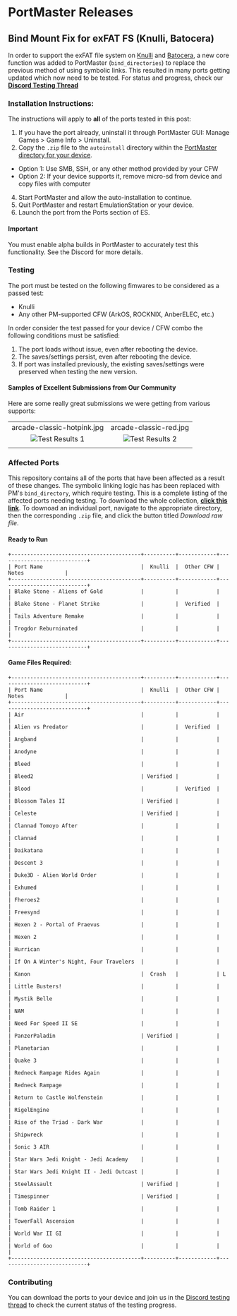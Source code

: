 # PortMaster Releases

## Bind Mount Fix for exFAT FS (Knulli, Batocera)

In order to support the exFAT file system on [Knulli](https://knulli.org/) and [Batocera](https://batocera.org/), a new core function was added to PortMaster (`bind_directories`) to replace the previous method of using symbolic links. This resulted in many ports getting updated which now need to be tested. For status and progress, check our [**Discord Testing Thread**](https://discord.com/channels/1122861252088172575/1315085237788868608)

### Installation Instructions:

The instructions will apply to **all** of the ports tested in this post:
1. If you have the port already, uninstall it through PortMaster GUI: Manage Games > Game Info > Uninstall. 
2. Copy the `.zip` file to the `autoinstall` directory within the [PortMaster directory for your device](https://portmaster.games/installation.html#via-zip).
  * Option 1: Use SMB, SSH, or any other method provided by your CFW
  * Option 2: If your device supports it, remove micro-sd from device and copy files with computer
4. Start PortMaster and allow the auto-installation to continue.
5. Quit PortMaster and restart EmulationStation or your device.
6. Launch the port from the Ports section of ES.

#### Important

You must enable alpha builds in PortMaster to accurately test this functionality. See the Discord for more details.

### Testing

The port must be tested on the following fimwares to be considered as a passed test:
- Knulli
- Any other PM-supported CFW (ArkOS, ROCKNIX, AnberELEC, etc.)

In order consider the test passed for your device / CFW combo the following conditions must be satisfied:

1. The port loads without issue, even after rebooting the device.
2. The saves/settings persist, even after rebooting the device.
3. If port was installed previously, the existing saves/settings were preserved when testing the new version.

#### Samples of Excellent Submissions from Our Community

Here are some really great submissions we were getting from various supports:

|                                       |                                       |                                 
|:-------------------------------------:|:-------------------------------------:|
| arcade-classic-hotpink.jpg            | arcade-classic-red.jpg                |
| ![Test Results 1](https://github.com/t0b10-r3tr0/PortMaster-Releases/blob/main/test-result-1.png?raw=true) | ![Test Results 2](https://github.com/t0b10-r3tr0/PortMaster-Releases/blob/main/test-result-2.png?raw=true)             |                                       |
|                                       |                                       |

### Affected Ports

This repository contains all of the ports that have been affected as a result of these changes. The symbolic linking logic has has been replaced with PM's `bind_directory`, which require testing. This is a complete listing of the affected ports needing testing. To download the whole collection, [**click this link**](https://github.com/t0b10-r3tr0/PortMaster-Releases/archive/refs/heads/main.zip). To downoad an individual port, navigate to the appropriate directory, then the corresponding `.zip` file, and click the button titled *Download raw file*.

#### Ready to Run
```
+-----------------------------------------+----------+------------+----------------------------+
| Port Name                               |  Knulli  |  Other CFW |          Notes             |
+-----------------------------------------+----------+------------+----------------------------+
| Blake Stone - Aliens of Gold            |          |            |                            |
| Blake Stone - Planet Strike             |          |  Verified  |                            |
| Tails Adventure Remake                  |          |            |                            |
| Trogdor Reburninated                    |          |            |                            |
+-----------------------------------------+----------+------------+----------------------------+
```

#### Game Files Required:
```
+-----------------------------------------+----------+------------+----------------------------+
| Port Name                               |  Knulli  |  Other CFW |          Notes             |
+-----------------------------------------+----------+------------+----------------------------+
| Air                                     |          |            |                            |
| Alien vs Predator                       |          |  Verified  |                            |
| Angband                                 |          |            |                            |
| Anodyne                                 |          |            |                            |
| Bleed                                   |          |            |                            |
| Bleed2                                  | Verified |            |                            |
| Blood                                   |          |  Verified  |                            |
| Blossom Tales II                        | Verified |            |                            |
| Celeste                                 | Verified |            |                            |
| Clannad Tomoyo After                    |          |            |                            |
| Clannad                                 |          |            |                            |
| Daikatana                               |          |            |                            |
| Descent 3                               |          |            |                            |
| Duke3D - Alien World Order              |          |            |                            |
| Exhumed                                 |          |            |                            |
| Fheroes2                                |          |            |                            |
| Freesynd                                |          |            |                            |
| Hexen 2 - Portal of Praevus             |          |            |                            |
| Hexen 2                                 |          |            |                            |
| Hurrican                                |          |            |                            |
| If On A Winter's Night, Four Travelers  |          |            |                            |
| Kanon                                   |  Crash   |            | L                          |
| Little Busters!                         |          |            |                            |
| Mystik Belle                            |          |            |                            |
| NAM                                     |          |            |                            |
| Need For Speed II SE                    |          |            |                            |
| PanzerPaladin                           | Verified |            |                            |
| Planetarian                             |          |            |                            |
| Quake 3                                 |          |            |                            |
| Redneck Rampage Rides Again             |          |            |                            |
| Redneck Rampage                         |          |            |                            |
| Return to Castle Wolfenstein            |          |            |                            |
| RigelEngine                             |          |            |                            |
| Rise of the Triad - Dark War            |          |            |                            |
| Shipwreck                               |          |            |                            |
| Sonic 3 AIR                             |          |            |                            |
| Star Wars Jedi Knight - Jedi Academy    |          |            |                            |
| Star Wars Jedi Knight II - Jedi Outcast |          |            |                            |
| SteelAssault                            | Verified |            |                            |
| Timespinner                             | Verified |            |                            |
| Tomb Raider 1                           |          |            |                            |
| TowerFall Ascension                     |          |            |                            |
| World War II GI                         |          |            |                            |
| World of Goo                            |          |            |                            |
+-----------------------------------------+----------+------------+----------------------------+
```

### Contributing

You can download the ports to your device and join us in the [Discord testing thread](https://discord.com/channels/1122861252088172575/1315085237788868608) to check the current status of the testing progress. 
